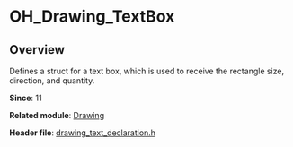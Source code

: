# OH_Drawing_TextBox

## Overview

Defines a struct for a text box, which is used to receive the rectangle size, direction, and quantity.

**Since**: 11

**Related module**: [Drawing](capi-drawing.md)

**Header file**: [drawing_text_declaration.h](capi-drawing-text-declaration-h.md)
